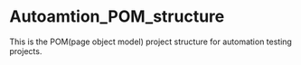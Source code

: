 # Autoamtion_POM_structure
This is the POM(page object model) project structure for automation testing projects.
